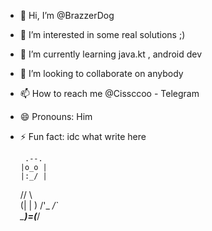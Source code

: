 - 👋 Hi, I’m @BrazzerDog
- 👀 I’m interested in some real solutions ;) 
- 🌱 I’m currently learning java.kt , android dev
- 💞️ I’m looking to collaborate on anybody 
- 📫 How to reach me @Cissccoo - Telegram 
- 😄 Pronouns: Him
- ⚡ Fun fact: idc what write here

       .--.
      |o_o |
      |:_/ |
     //   \ \
    (|     | )
   /'\_   _/`\
   \___)=(___/

<!---
Glad to feel the part of the community, have a good time everyone!
--->
